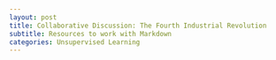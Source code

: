```yaml
---
layout: post
title: Collaborative Discussion: The Fourth Industrial Revolution
subtitle: Resources to work with Markdown
categories: Unsupervised Learning
---
```

